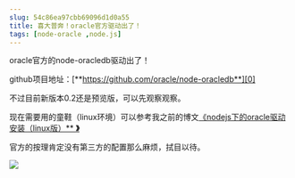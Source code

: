 ```yaml
---
slug: 54c86ea97cbb69096d1d0a55
title: 喜大普奔！oracle官方驱动出了！
tags: [node-oracle ,node.js]
---
```


oracle官方的node-oracledb驱动出了！ 

github项目地址：[**https://github.com/oracle/node-oracledb**][0]

不过目前新版本0.2还是预览版，可以先观察观察。 

现在需要用的童鞋（linux环境）可以参考我之前的博文[《nodejs下的oracle驱动安装（linux版）** **》**][1]

官方的按理肯定没有第三方的配置那么麻烦，拭目以待。 

![][2]

[0]: https://github.com/oracle/node-oracledb
[1]: http://blog.gaoqixhb.com/p/53d98e7f3cff58870566e9b4
[2]: http:https://static.gaoqixhb.com/img/20150128130630.png
